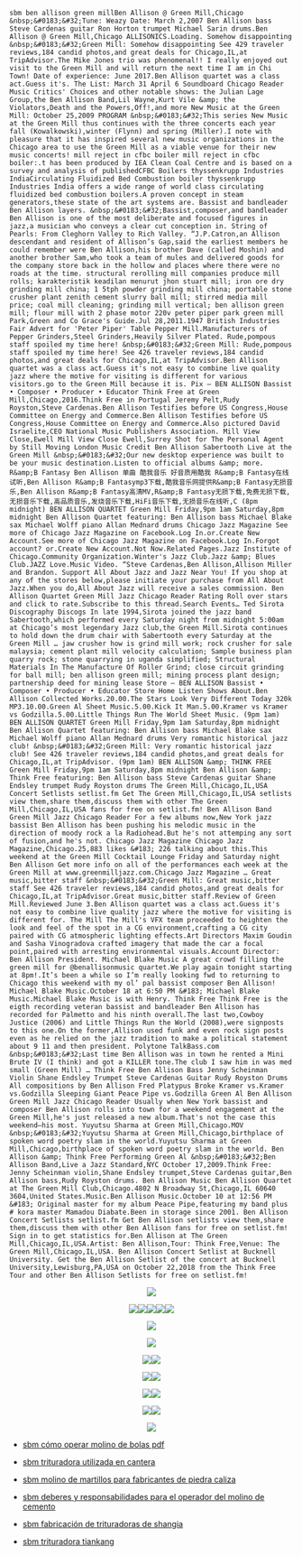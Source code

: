 
```
sbm ben allison green millBen Allison @ Green Mill,Chicago &nbsp;&#0183;&#32;Tune: Weazy Date: March 2,2007 Ben Allison bass Steve Cardenas guitar Ron Horton trumpet Michael Sarin drums.Ben Allison @ Green Mill,Chicago ALLISONICS.Loading. Somehow disappointing &nbsp;&#0183;&#32;Green Mill: Somehow disappointing See 429 traveler reviews,184 candid photos,and great deals for Chicago,IL,at TripAdvisor.The Mike Jones trio was phenomenal!! I really enjoyed out visit to the Green Mill and will return the next time I am in Chi Town! Date of experience: June 2017.Ben Allison quartet was a class act.Guess it's. The List: March 31 April 6 Soundboard Chicago Reader Music Critics' Choices and other notable shows: the Julian Lage Group,the Ben Allison Band,Lil Wayne,Kurt Vile &amp; the Violators,Death and the Powers,Off!,and more New Music at the Green Mill: October 25,2009 PROGRAM &nbsp;&#0183;&#32;This series New Music at the Green Mill thus continues with the three concerts each year fall (Kowalkowski),winter (Flynn) and spring (Miller).I note with pleasure that it has inspired several new music organizations in the Chicago area to use the Green Mill as a viable venue for their new music concerts! mill reject in cfbc boiler mill reject in cfbc boiler:.t has been produced by IEA Clean Coal Centre and is based on a survey and analysis of publishedCFBC Boilers thyssenkrupp Industries IndiaCirculating Fluidized Bed Combustion boiler thyssenkrupp Industries India offers a wide range of world class circulating fluidized bed combustion boilers.A proven concept in steam generators,these state of the art systems are. Bassist and bandleader Ben Allison layers. &nbsp;&#0183;&#32;Bassist,composer,and bandleader Ben Allison is one of the most deliberate and focused figures in jazz,a musician who conveys a clear cut conception in. String of Pearls: From Cleghorn Valley to Rich Valley. “J.P.Catron,an Allison descendant and resident of Allison’s Gap,said the earliest members he could remember were Ben Allison,his brother Dave (called Moshin) and another brother Sam,who took a team of mules and delivered goods for the company store back in the hollow and places where there were no roads at the time. structural rerolling mill companies produce mill rolls; karakteristik keadilan menurut jhon stuart mill; iron ore dry grinding mill china; 1 5tph powder grinding mill china; portable stone crusher plant zenith cement slurry ball mill; stirred media mill price; coal mill cleaning; grinding mill vertical; ben allison green mill; flour mill with 2 phase motor 220v peter piper park green mill Park,Green and Co Grace's Guide.Jul 28,2011.1947 British Industries Fair Advert for 'Peter Piper' Table Pepper Mill.Manufacturers of Pepper Grinders,Steel Grinders,Heavily Silver Plated. Rude,pompous staff spoiled my time here! &nbsp;&#0183;&#32;Green Mill: Rude,pompous staff spoiled my time here! See 426 traveler reviews,184 candid photos,and great deals for Chicago,IL,at TripAdvisor.Ben Allison quartet was a class act.Guess it's not easy to combine live quality jazz where the motive for visiting is different for various visitors.go to the Green Mill because it is. Pix — BEN ALLISON Bassist • Composer • Producer • Educator Think Free at Green Mill,Chicago,2016.Think Free in Portugal Jeremy Pelt,Rudy Royston,Steve Cardenas.Ben Allison Testifies before US Congress,House Committee on Energy and Commerce.Ben Allison Testifies before US Congress,House Committee on Energy and Commerce.Also pictured David Israelite,CEO National Music Publishers Association. Mill View Close,Ewell Mill View Close Ewell,Surrey Shot for The Personal Agent by Still Moving London Music Credit Ben Allison Sabertooth Live at the Green Mill &nbsp;&#0183;&#32;Our new desktop experience was built to be your music destination.Listen to official albums &amp; more. R&amp;B Fantasy Ben Allison 单曲 酷我音乐 好音质用酷我 R&amp;B Fantasy在线试听,Ben Allison R&amp;B Fantasymp3下载,酷我音乐网提供R&amp;B Fantasy无损音乐,Ben Allison R&amp;B Fantasy高清MV,R&amp;B Fantasy无损下载,免费无损下载,无损音乐下载,高品质音乐,发烧音乐下载,HiFi音乐下载,无损音乐在线听,C (8pm midnight) BEN ALLISON QUARTET Green Mill Friday,9pm 1am Saturday,8pm midnight Ben Allison Quartet featuring: Ben Allison bass Michael Blake sax Michael Wolff piano Allan Mednard drums Chicago Jazz Magazine See more of Chicago Jazz Magazine on Facebook.Log In.or.Create New Account.See more of Chicago Jazz Magazine on Facebook.Log In.Forgot account? or.Create New Account.Not Now.Related Pages.Jazz Institute of Chicago.Community Organization.Winter's Jazz Club.Jazz &amp; Blues Club.JAZZ Love.Music Video. “Steve Cardenas,Ben Allison,Allison Miller and Brandon. Support All About Jazz and Jazz Near You! If you shop at any of the stores below,please initiate your purchase from All About Jazz.When you do,All About Jazz will receive a sales commission. Ben Allison Quartet Green Mill Jazz Chicago Reader Rating Roll over stars and click to rate.Subscribe to this thread.Search Events… Ted Sirota Discography Discogs In late 1994,Sirota joined the jazz band Sabertooth,which performed every Saturday night from midnight 5:00am at Chicago’s most legendary Jazz club,the Green Mill.Sirota continues to hold down the drum chair with Sabertooth every Saturday at the Green Mill … jaw crusher how is grind mill work; rock crusher for sale malaysia; cement plant mill velocity calculation; Sample business plan quarry rock; stone quarrying in uganda simplified; Structural Materials In The Manufacture Of Roller Grind; close circuit grinding for ball mill; ben allison green mill; mining process plant design; partnership deed for mining lease Store — BEN ALLISON Bassist • Composer • Producer • Educator Store Home Listen Shows About.Ben Allison Collected Works.20.00.The Stars Look Very Different Today 320k MP3.10.00.Green Al Sheet Music.5.00.Kick It Man.5.00.Kramer vs Kramer vs Godzilla.5.00.Little Things Run The World Sheet Music. (9pm 1am) BEN ALLISON QUARTET Green Mill Friday,9pm 1am Saturday,8pm midnight Ben Allison Quartet featuring: Ben Allison bass Michael Blake sax Michael Wolff piano Allan Mednard drums Very romantic historical jazz club! &nbsp;&#0183;&#32;Green Mill: Very romantic historical jazz club! See 426 traveler reviews,184 candid photos,and great deals for Chicago,IL,at TripAdvisor. (9pm 1am) BEN ALLISON &amp; THINK FREE Green Mill Friday,9pm 1am Saturday,8pm midnight Ben Allison &amp; Think Free featuring: Ben Allison bass Steve Cardenas guitar Shane Endsley trumpet Rudy Royston drums The Green Mill,Chicago,IL,USA Concert Setlists setlist.fm Get The Green Mill,Chicago,IL,USA setlists view them,share them,discuss them with other The Green Mill,Chicago,IL,USA fans for free on setlist.fm! Ben Allison Band Green Mill Jazz Chicago Reader For a few albums now,New York jazz bassist Ben Allison has been pushing his melodic music in the direction of moody rock a la Radiohead.But he's not attemping any sort of fusion,and he's not. Chicago Jazz Magazine Chicago Jazz Magazine,Chicago.25,883 likes &#183; 226 talking about this.This weekend at the Green Mill Cocktail Lounge Friday and Saturday night Ben Allison Get more info on all of the performances each week at the Green Mill at www.greenmilljazz.com.Chicago Jazz Magazine … Great music,bitter staff &nbsp;&#0183;&#32;Green Mill: Great music,bitter staff See 426 traveler reviews,184 candid photos,and great deals for Chicago,IL,at TripAdvisor.Great music,bitter staff.Review of Green Mill.Reviewed June 3.Ben Allison quartet was a class act.Guess it's not easy to combine live quality jazz where the motive for visiting is different for. The Mill The Mill's VFX team proceeded to heighten the look and feel of the spot in a CG environment,crafting a CG city paired with CG atmospheric lighting effects.Art Directors Maxim Goudin and Sasha Vinogradova crafted imagery that made the car a focal point,paired with arresting environmental visuals.Account Director: Ben Allison President. Michael Blake Music A great crowd filling the green mill for @benallisonmusic quartet.We play again tonight starting at 8pm!.It’s been a while so I’m really looking fwd to returning to Chicago this weekend with my ol’ pal bassist composer Ben Allison! Michael Blake Music.October 18 at 6:50 PM &#183; Michael Blake Music.Michael Blake Music is with Henry. Think Free Think Free is the eigth recording veteran bassist and bandleader Ben Allison has recorded for Palmetto and his ninth overall.The last two,Cowboy Justice (2006) and Little Things Run the World (2008),were signposts to this one.On the former,Allison used funk and even rock sign posts even as he relied on the jazz tradition to make a political statement about 9 11 and then president. Polytone TalkBass.com &nbsp;&#0183;&#32;Last time Ben Allison was in town he rented a Mini Brute IV (I think) and got a KILLER tone.The club I saw him in was med small (Green Mill) … Think Free Ben Allison Bass Jenny Scheinman Violin Shane Endsley Trumpet Steve Cardenas Guitar Rudy Royston Drums All compositions by Ben Allison Fred Platypus Broke Kramer vs.Kramer vs.Godzilla Sleeping Giant Peace Pipe vs.Godzilla Green Al Ben Allison Green Mill Jazz Chicago Reader Usually when New York bassist and composer Ben Allison rolls into town for a weekend engagement at the Green Mill,he's just released a new album.That's not the case this weekend—his most. Yuyutsu Sharma at Green Mill,Chicago.MOV &nbsp;&#0183;&#32;Yuyutsu Sharma at Green Mill,Chicago,birthplace of spoken word poetry slam in the world.Yuyutsu Sharma at Green Mill,Chicago,birthplace of spoken word poetry slam in the world. Ben Allison &amp; Think Free Performing Green Al &nbsp;&#0183;&#32;Ben Allison Band,Live a Jazz Standard,NYC October 17,2009.Think Free: Jenny Scheinman violin,Shane Endsley trumpet,Steve Cardenas guitar,Ben Allison bass,Rudy Royston drums. Ben Allison Music Ben Allison Quartet at The Green Mill Club,Chicago.4802 N Broadway St,Chicago,IL 60640 3604,United States.Music.Ben Allison Music.October 10 at 12:56 PM &#183; Original master for my album Peace Pipe,featuring my band plus # kora master Mamadou Diabate.Been in storage since 2001. Ben Allison Concert Setlists setlist.fm Get Ben Allison setlists view them,share them,discuss them with other Ben Allison fans for free on setlist.fm! Sign in to get statistics for.Ben Allison at The Green Mill,Chicago,IL,USA.Artist: Ben Allison,Tour: Think Free,Venue: The Green Mill,Chicago,IL,USA. Ben Allison Concert Setlist at Bucknell University. Get the Ben Allison Setlist of the concert at Bucknell University,Lewisburg,PA,USA on October 22,2018 from the Think Free Tour and other Ben Allison Setlists for free on setlist.fm! 
```

<div align="center">

<a href="https://es-crusher.shibang-china.com/github&k=sbm+ben+allison+green+mill"><img src="https://static.shibang-china.com/es/crusher/logo.jpg"></a>

<a href="https://es-crusher.shibang-china.com/github&k=sbm+ben+allison+green+mill"><img src="https://static.shibang-china.com/es/crusher/index.jpg"></a><a href="https://es-crusher.shibang-china.com/material.htmlgithub&k=sbm+ben+allison+green+mill"><img src="https://static.shibang-china.com/es/crusher/material.jpg"></a><a href="https://es-crusher.shibang-china.com/application.htmlgithub&k=sbm+ben+allison+green+mill"><img src="https://static.shibang-china.com/es/crusher/application.jpg"></a><a href="https://es-crusher.shibang-china.com/aboutus.htmlgithub&k=sbm+ben+allison+green+mill"><img src="https://static.shibang-china.com/es/crusher/aboutus.jpg"></a><a href="https://es-crusher.shibang-china.com/contact.htmlgithub&k=sbm+ben+allison+green+mill"><img src="https://static.shibang-china.com/es/crusher/contact.jpg"></a>

<a href="https://es-crusher.shibang-china.com/github&k=sbm+ben+allison+green+mill"><img src="https://static.shibang-china.com/es/crusher/banner.jpg"></a>

<a href="https://swt.shibang-china.com/github&k=sbm+ben+allison+green+mill"><img src="https://static.shibang-china.com/es/crusher/text.jpg"></a>

<a href="https://swt.shibang-china.com/github&k=sbm+ben+allison+green+mill"><img src="https://static.shibang-china.com/es/crusher/chat.jpg"></a><a href="https://es-crusher.shibang-china.com/contact.htmlgithub&k=sbm+ben+allison+green+mill"><img src="https://static.shibang-china.com/es/crusher/message.jpg"></a>

<a href="https://es-crusher.shibang-china.com/products/pe.htmlgithub&k=sbm+ben+allison+green+mill"><img src="https://static.shibang-china.com/es/crusher/pe.jpg"></a><a href="https://es-crusher.shibang-china.com/products/pf.htmlgithub&k=sbm+ben+allison+green+mill"><img src="https://static.shibang-china.com/es/crusher/pf.jpg"></a>

<a href="https://es-crusher.shibang-china.com/products/hpt.htmlgithub&k=sbm+ben+allison+green+mill"><img src="https://static.shibang-china.com/es/crusher/hpt.jpg"></a><a href="https://es-crusher.shibang-china.com/products/vsi.htmlgithub&k=sbm+ben+allison+green+mill"><img src="https://static.shibang-china.com/es/crusher/vsi.jpg"></a>

<a href="https://es-crusher.shibang-china.com/products/klv.htmlgithub&k=sbm+ben+allison+green+mill"><img src="https://static.shibang-china.com/es/crusher/klv.jpg"></a><a href="https://es-crusher.shibang-china.com/products/portable.htmlgithub&k=sbm+ben+allison+green+mill"><img src="https://static.shibang-china.com/es/crusher/portable.jpg"></a>

<a href="https://swt.shibang-china.com/github&k=sbm+ben+allison+green+mill"><img src="https://static.shibang-china.com/es/crusher/case.jpg"></a>

</div>


* [sbm cómo operar molino de bolas pdf](sbm%20c%C3%B3mo%20operar%20molino%20de%20bolas%20pdf.md)

* [sbm trituradora utilizada en cantera](sbm%20trituradora%20utilizada%20en%20cantera.md)

* [sbm molino de martillos para fabricantes de piedra caliza](sbm%20molino%20de%20martillos%20para%20fabricantes%20de%20piedra%20caliza.md)

* [sbm deberes y responsabilidades para el operador del molino de cemento](sbm%20deberes%20y%20responsabilidades%20para%20el%20operador%20del%20molino%20de%20cemento.md)

* [sbm fabricación de trituradoras de shangia](sbm%20fabricaci%C3%B3n%20de%20trituradoras%20de%20shangia.md)

* [sbm trituradora tiankang](sbm%20trituradora%20tiankang.md)